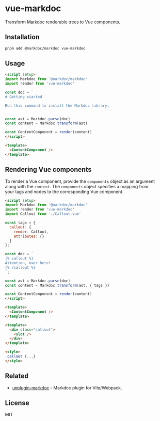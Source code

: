 # vue-markdoc

Transform [Markdoc](https://markdoc.io/) renderable trees to Vue components.

## Installation

```bash
pnpm add @markdoc/markdoc vue-markdoc
```

## Usage

```html
<script setup>
import Markdoc from '@markdoc/markdoc'
import render from 'vue-markdoc'

const doc = `
# Getting started

Run this command to install the Markdoc library:
`

const ast = Markdoc.parse(doc)
const content = Markdoc.transform(ast)

const ContentComponent = render(content)
</script>

<template>
  <ContentComponent />
</template>
```

## Rendering Vue components

To render a Vue component, provide the `components` object as an argument along with the `content`. The `components` object specifies a mapping from your tags and nodes to the corresponding Vue component.

```html
<script setup>
import Markdoc from '@markdoc/markdoc'
import render from 'vue-markdoc'
import Callout from './Callout.vue'

const tags = {
  callout: {
    render: Callout,
    attributes: {}
  }
};

const doc = `
{% callout %}
Attention, over here!
{% /callout %}
`;

const ast = Markdoc.parse(doc)
const content = Markdoc.transform(ast, { tags })

const ContentComponent = render(content)
</script>

<template>
  <ContentComponent />
</template>
```

```html
<template>
  <div class="callout">
    <slot />
  </div>
</template>

<style>
.callout {...}
</style>
```

## Related

- [unplugin-markdoc](https://github.com/wobsoriano/unplugin-markdoc) - Markdoc plugin for Vite/Webpack.

## License

MIT
